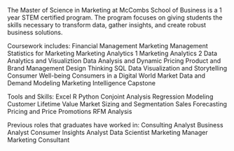 The Master of Science in Marketing at McCombs School of Business is a 1 year STEM certified program. The program focuses on giving students the skills necessary to transform data, gather insights, and create robust business solutions. 

Coursework includes:
Financial Management
Marketing Management
Statistics for Marketing
Marketing Analytics 1
Marketing Analytics 2
Data Analytics and Visualiztion
Data Analysis and Dynamic Pricing
Product and Brand Management
Design Thinking
SQL
Data Visualization and Storytelling
Consumer Well-being
Consumers in a Digital World
Market Data and Demand Modeling
Marketing Intelligence Capstone


Tools and Skills: 
Excel
R
Python
Conjoint Analysis
Regression Modeling
Customer Lifetime Value
Market Sizing and Segmentation
Sales Forecasting
Pricing and Price Promotions
RFM Analysis


Previous roles that graduates have worked in:
Consulting Analyst
Business Analyst
Consumer Insights Analyst
Data Scientist
Marketing Manager
Marketing Consultant
